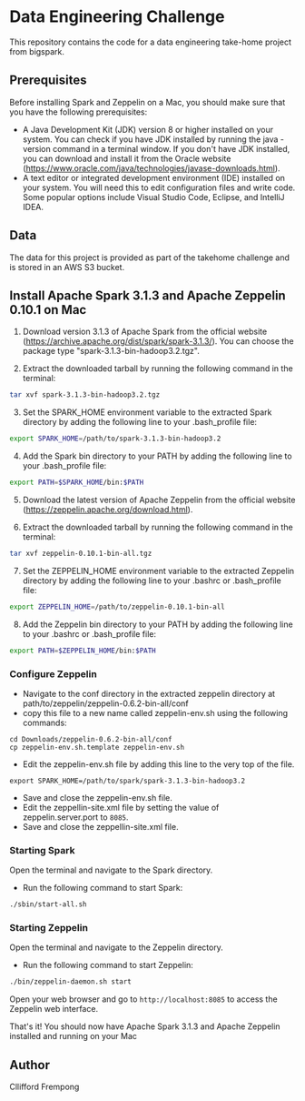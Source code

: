 # Data Engineering Challenge
This repository contains the code for a data engineering take-home project from bigspark.

## Prerequisites
Before installing Spark and Zeppelin on a Mac, you should make sure that you have the following prerequisites:
- A Java Development Kit (JDK) version 8 or higher installed on your system. You can check if you have JDK installed by running the java -version command in a terminal window. If you don't have JDK installed, you can download and install it from the Oracle website (https://www.oracle.com/java/technologies/javase-downloads.html).
- A text editor or integrated development environment (IDE) installed on your system. You will need this to edit configuration files and write code. Some popular options include Visual Studio Code, Eclipse, and IntelliJ IDEA.

## Data
The data for this project is provided as part of the takehome challenge and is stored in an AWS S3 bucket.

## Install Apache Spark 3.1.3 and Apache Zeppelin 0.10.1 on Mac

1. Download version 3.1.3 of Apache Spark from the official website (https://archive.apache.org/dist/spark/spark-3.1.3/). You can choose the package type "spark-3.1.3-bin-hadoop3.2.tgz".

2. Extract the downloaded tarball by running the following command in the terminal:

```bash
tar xvf spark-3.1.3-bin-hadoop3.2.tgz
```

3. Set the SPARK_HOME environment variable to the extracted Spark directory by adding the following line to your .bash_profile file:
```bash
export SPARK_HOME=/path/to/spark-3.1.3-bin-hadoop3.2
```

4. Add the Spark bin directory to your PATH by adding the following line to your .bash_profile file:
```bash
export PATH=$SPARK_HOME/bin:$PATH
```

5. Download the latest version of Apache Zeppelin from the official website (https://zeppelin.apache.org/download.html).

6. Extract the downloaded tarball by running the following command in the terminal:
```bash
tar xvf zeppelin-0.10.1-bin-all.tgz
```

7. Set the ZEPPELIN_HOME environment variable to the extracted Zeppelin directory by adding the following line to your .bashrc or .bash_profile file:
```bash
export ZEPPELIN_HOME=/path/to/zeppelin-0.10.1-bin-all
```

8. Add the Zeppelin bin directory to your PATH by adding the following line to your .bashrc or .bash_profile file:
```bash
export PATH=$ZEPPELIN_HOME/bin:$PATH
```

### Configure Zeppelin
- Navigate to the conf directory in the extracted zeppelin directory at path/to/zeppelin/zeppelin-0.6.2-bin-all/conf
- copy this file to a new name called zeppelin-env.sh using the following commands:
```
cd Downloads/zeppelin-0.6.2-bin-all/conf
cp zeppelin-env.sh.template zeppelin-env.sh
```
- Edit the zeppelin-env.sh file by adding this line to the very top of the file.
```
export SPARK_HOME=/path/to/spark/spark-3.1.3-bin-hadoop3.2
```
- Save and close the zeppelin-env.sh file.
- Edit the zeppellin-site.xml file by setting the value of zeppelin.server.port to ```8085```.
- Save and close the zeppellin-site.xml file.

### Starting Spark
Open the terminal and navigate to the Spark directory.

- Run the following command to start Spark:
```bash
./sbin/start-all.sh 
```

### Starting Zeppelin
Open the terminal and navigate to the Zeppelin directory.

- Run the following command to start Zeppelin:
```bash
./bin/zeppelin-daemon.sh start
```

Open your web browser and go to ```http://localhost:8085``` to access the Zeppelin web interface.

That's it! You should now have Apache Spark 3.1.3 and Apache Zeppelin installed and running on your Mac

## Author
Cllifford Frempong
